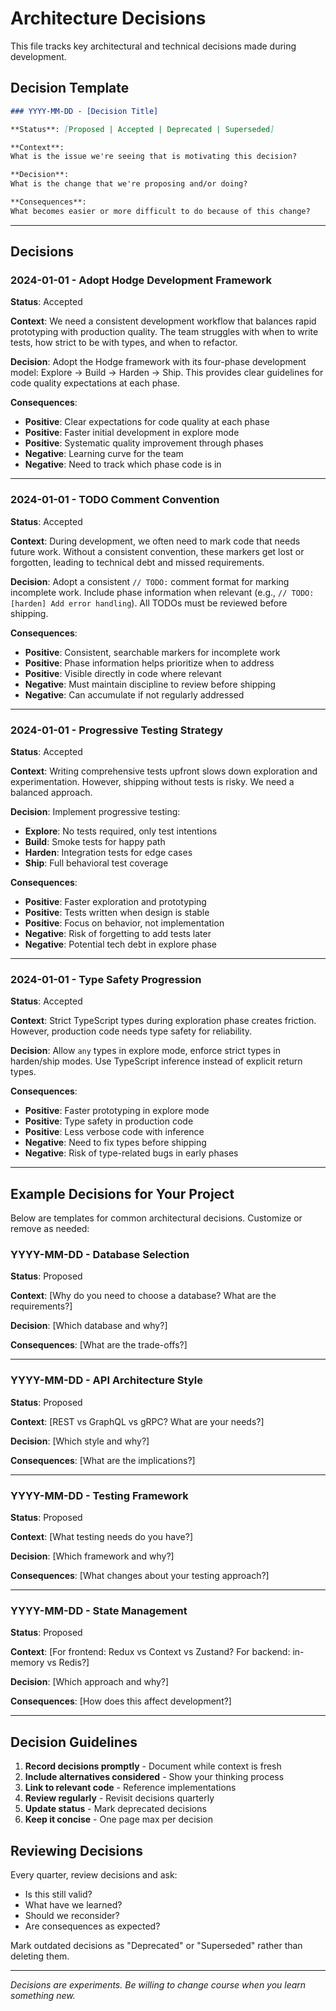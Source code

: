 # Architecture Decisions

This file tracks key architectural and technical decisions made during development.

## Decision Template

```markdown
### YYYY-MM-DD - [Decision Title]

**Status**: [Proposed | Accepted | Deprecated | Superseded]

**Context**:
What is the issue we're seeing that is motivating this decision?

**Decision**:
What is the change that we're proposing and/or doing?

**Consequences**:
What becomes easier or more difficult to do because of this change?
```

---

## Decisions

### 2024-01-01 - Adopt Hodge Development Framework

**Status**: Accepted

**Context**:
We need a consistent development workflow that balances rapid prototyping with production quality. The team struggles with when to write tests, how strict to be with types, and when to refactor.

**Decision**:
Adopt the Hodge framework with its four-phase development model: Explore → Build → Harden → Ship. This provides clear guidelines for code quality expectations at each phase.

**Consequences**:
- **Positive**: Clear expectations for code quality at each phase
- **Positive**: Faster initial development in explore mode
- **Positive**: Systematic quality improvement through phases
- **Negative**: Learning curve for the team
- **Negative**: Need to track which phase code is in

---

### 2024-01-01 - TODO Comment Convention

**Status**: Accepted

**Context**:
During development, we often need to mark code that needs future work. Without a consistent convention, these markers get lost or forgotten, leading to technical debt and missed requirements.

**Decision**:
Adopt a consistent `// TODO:` comment format for marking incomplete work. Include phase information when relevant (e.g., `// TODO: [harden] Add error handling`). All TODOs must be reviewed before shipping.

**Consequences**:
- **Positive**: Consistent, searchable markers for incomplete work
- **Positive**: Phase information helps prioritize when to address
- **Positive**: Visible directly in code where relevant
- **Negative**: Must maintain discipline to review before shipping
- **Negative**: Can accumulate if not regularly addressed

---

### 2024-01-01 - Progressive Testing Strategy

**Status**: Accepted

**Context**:
Writing comprehensive tests upfront slows down exploration and experimentation. However, shipping without tests is risky. We need a balanced approach.

**Decision**:
Implement progressive testing:
- **Explore**: No tests required, only test intentions
- **Build**: Smoke tests for happy path
- **Harden**: Integration tests for edge cases
- **Ship**: Full behavioral test coverage

**Consequences**:
- **Positive**: Faster exploration and prototyping
- **Positive**: Tests written when design is stable
- **Positive**: Focus on behavior, not implementation
- **Negative**: Risk of forgetting to add tests later
- **Negative**: Potential tech debt in explore phase

---

### 2024-01-01 - Type Safety Progression

**Status**: Accepted

**Context**:
Strict TypeScript types during exploration phase creates friction. However, production code needs type safety for reliability.

**Decision**:
Allow `any` types in explore mode, enforce strict types in harden/ship modes. Use TypeScript inference instead of explicit return types.

**Consequences**:
- **Positive**: Faster prototyping in explore mode
- **Positive**: Type safety in production code
- **Positive**: Less verbose code with inference
- **Negative**: Need to fix types before shipping
- **Negative**: Risk of type-related bugs in early phases

---

## Example Decisions for Your Project

Below are templates for common architectural decisions. Customize or remove as needed:

### YYYY-MM-DD - Database Selection

**Status**: Proposed

**Context**:
[Why do you need to choose a database? What are the requirements?]

**Decision**:
[Which database and why?]

**Consequences**:
[What are the trade-offs?]

---

### YYYY-MM-DD - API Architecture Style

**Status**: Proposed

**Context**:
[REST vs GraphQL vs gRPC? What are your needs?]

**Decision**:
[Which style and why?]

**Consequences**:
[What are the implications?]

---

### YYYY-MM-DD - Testing Framework

**Status**: Proposed

**Context**:
[What testing needs do you have?]

**Decision**:
[Which framework and why?]

**Consequences**:
[What changes about your testing approach?]

---

### YYYY-MM-DD - State Management

**Status**: Proposed

**Context**:
[For frontend: Redux vs Context vs Zustand? For backend: in-memory vs Redis?]

**Decision**:
[Which approach and why?]

**Consequences**:
[How does this affect development?]

---

## Decision Guidelines

1. **Record decisions promptly** - Document while context is fresh
2. **Include alternatives considered** - Show your thinking process
3. **Link to relevant code** - Reference implementations
4. **Review regularly** - Revisit decisions quarterly
5. **Update status** - Mark deprecated decisions
6. **Keep it concise** - One page max per decision

## Reviewing Decisions

Every quarter, review decisions and ask:
- Is this still valid?
- What have we learned?
- Should we reconsider?
- Are consequences as expected?

Mark outdated decisions as "Deprecated" or "Superseded" rather than deleting them.

---

*Decisions are experiments. Be willing to change course when you learn something new.*